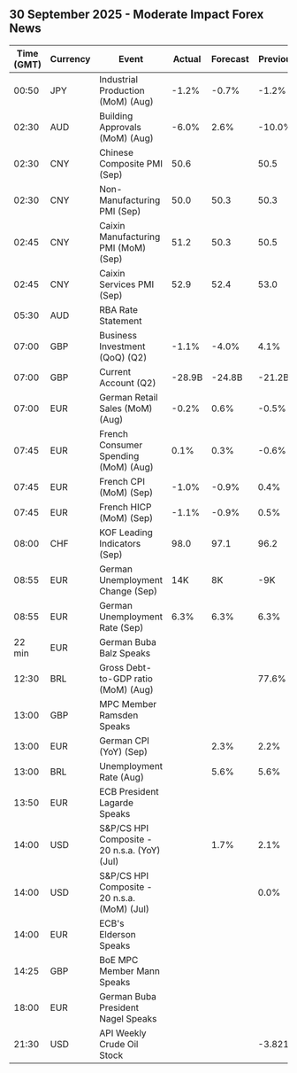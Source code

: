 ## 30 September 2025 - Moderate Impact Forex News

| Time (GMT) | Currency | Event | Actual | Forecast | Previous |
|------|----------|-------|--------|----------|----------|
| 00:50 | JPY | Industrial Production (MoM) (Aug) | -1.2% | -0.7% | -1.2% |
| 02:30 | AUD | Building Approvals (MoM) (Aug) | -6.0% | 2.6% | -10.0% |
| 02:30 | CNY | Chinese Composite PMI (Sep) | 50.6 |  | 50.5 |
| 02:30 | CNY | Non-Manufacturing PMI (Sep) | 50.0 | 50.3 | 50.3 |
| 02:45 | CNY | Caixin Manufacturing PMI (MoM) (Sep) | 51.2 | 50.3 | 50.5 |
| 02:45 | CNY | Caixin Services PMI (Sep) | 52.9 | 52.4 | 53.0 |
| 05:30 | AUD | RBA Rate Statement |  |  |  |
| 07:00 | GBP | Business Investment (QoQ) (Q2) | -1.1% | -4.0% | 4.1% |
| 07:00 | GBP | Current Account (Q2) | -28.9B | -24.8B | -21.2B |
| 07:00 | EUR | German Retail Sales (MoM) (Aug) | -0.2% | 0.6% | -0.5% |
| 07:45 | EUR | French Consumer Spending (MoM) (Aug) | 0.1% | 0.3% | -0.6% |
| 07:45 | EUR | French CPI (MoM) (Sep) | -1.0% | -0.9% | 0.4% |
| 07:45 | EUR | French HICP (MoM) (Sep) | -1.1% | -0.9% | 0.5% |
| 08:00 | CHF | KOF Leading Indicators (Sep) | 98.0 | 97.1 | 96.2 |
| 08:55 | EUR | German Unemployment Change (Sep) | 14K | 8K | -9K |
| 08:55 | EUR | German Unemployment Rate (Sep) | 6.3% | 6.3% | 6.3% |
| 22 min | EUR | German Buba Balz Speaks |  |  |  |
| 12:30 | BRL | Gross Debt-to-GDP ratio (MoM) (Aug) |  |  | 77.6% |
| 13:00 | GBP | MPC Member Ramsden Speaks |  |  |  |
| 13:00 | EUR | German CPI (YoY) (Sep) |  | 2.3% | 2.2% |
| 13:00 | BRL | Unemployment Rate (Aug) |  | 5.6% | 5.6% |
| 13:50 | EUR | ECB President Lagarde Speaks |  |  |  |
| 14:00 | USD | S&P/CS HPI Composite - 20 n.s.a. (YoY) (Jul) |  | 1.7% | 2.1% |
| 14:00 | USD | S&P/CS HPI Composite - 20 n.s.a. (MoM) (Jul) |  |  | 0.0% |
| 14:00 | EUR | ECB's Elderson Speaks |  |  |  |
| 14:25 | GBP | BoE MPC Member Mann Speaks |  |  |  |
| 18:00 | EUR | German Buba President Nagel Speaks |  |  |  |
| 21:30 | USD | API Weekly Crude Oil Stock |  |  | -3.821M |
